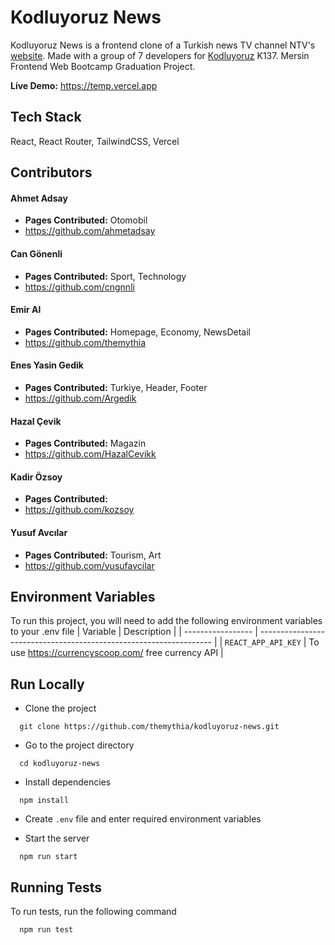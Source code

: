 # Kodluyoruz News

Kodluyoruz News is a frontend clone of a Turkish news TV channel NTV's [website](https://ntv.com.tr). Made with a group of 7 developers for [Kodluyoruz](https://www.kodluyoruz.org/) K137. Mersin Frontend Web Bootcamp Graduation Project.

<!-- Vercel deployment'i yapana kadar gecici link -->

**Live Demo:** https://temp.vercel.app

## Tech Stack

React, React Router, TailwindCSS, Vercel

## Contributors

#### Ahmet Adsay

- **Pages Contributed:** Otomobil
- https://github.com/ahmetadsay

#### Can Gönenli

- **Pages Contributed:** Sport, Technology
- https://github.com/cngnnli

#### Emir Al

- **Pages Contributed:** Homepage, Economy, NewsDetail
- https://github.com/themythia

#### Enes Yasin Gedik

- **Pages Contributed:** Turkiye, Header, Footer
- https://github.com/Argedik

#### Hazal Çevik

- **Pages Contributed:** Magazin
- https://github.com/HazalCevikk

#### Kadir Özsoy

- **Pages Contributed:**
- https://github.com/kozsoy

#### Yusuf Avcılar

- **Pages Contributed:** Tourism, Art
- https://github.com/yusufavcilar

## Environment Variables

To run this project, you will need to add the following environment variables to your .env file
| Variable | Description |
| ----------------- | ------------------------------------------------------------------ |
| `REACT_APP_API_KEY` | To use https://currencyscoop.com/ free currency API |

## Run Locally

- Clone the project

```
  git clone https://github.com/themythia/kodluyoruz-news.git
```

- Go to the project directory

```
  cd kodluyoruz-news
```

- Install dependencies

```
  npm install
```

- Create `.env` file and enter required environment variables

- Start the server

```
  npm run start
```

## Running Tests

To run tests, run the following command

```
  npm run test
```
